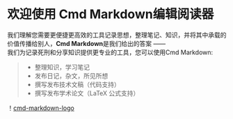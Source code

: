 # 欢迎使用 Cmd Markdown编辑阅读器

我们理解您需要更便捷更高效的工具记录思想，整理笔记、知识，并将其中承载的价值传播给别人，**Cmd Markdown**是我们给出的答案 ——   
我们为记录死刑和分享知识提供更专业的工具，您可以使用Cmd Markdown:

>* 整理知识，学习笔记
>* 发布日记，杂文，所见所想
>* 撰写发布技术文稿（代码支持）
>* 撰写发布学术论文（LaTeX 公式支持）

！[cmd-markdown-logo](https://www.zybuluo.com/static/img/logo.png)
